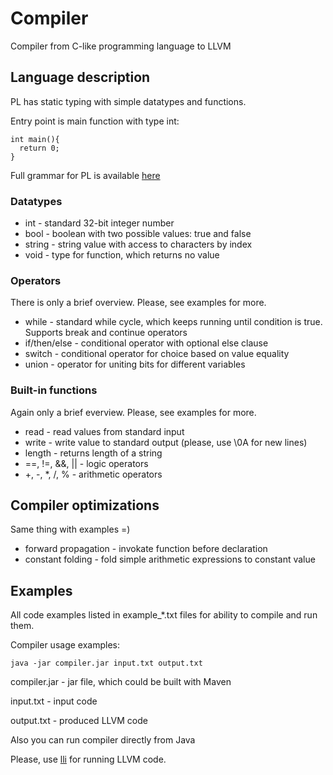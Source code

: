 # Compiler
Compiler from C-like programming language to LLVM
## Language description
PL has static typing with simple datatypes and functions.

Entry point is main function with type int:
```
int main(){
  return 0;
}
```

Full grammar for PL is available [here](https://github.com/a-vasin/compiler/blob/master/src/main/java/ProgrammingLanguage.g4)
### Datatypes
* int - standard 32-bit integer number
* bool - boolean with two possible values: true and false
* string - string value with access to characters by index
* void - type for function, which returns no value

### Operators
There is only a brief overview. Please, see examples for more.
* while - standard while cycle, which keeps running until condition is true. Supports break and continue operators
* if/then/else - conditional operator with optional else clause
* switch - conditional operator for choice based on value equality
* union - operator for uniting bits for different variables

### Built-in functions
Again only a brief everview. Please, see examples for more.
* read - read values from standard input
* write - write value to standard output (please, use \0A for new lines)
* length - returns length of a string
* ==, !=, &&, || - logic operators
* +, -, *, /, \% - arithmetic operators

## Compiler optimizations
Same thing with examples =)
* forward propagation - invokate function before declaration
* constant folding - fold simple arithmetic expressions to constant value

## Examples
All code examples listed in example_*.txt files for ability to compile and run them.

Compiler usage examples:
```
java -jar compiler.jar input.txt output.txt
```

compiler.jar - jar file, which could be built with Maven

input.txt - input code

output.txt - produced LLVM code

Also you can run compiler directly from Java

Please, use [lli](https://releases.llvm.org/5.0.0/docs/CommandGuide/lli.html) for running LLVM code.
